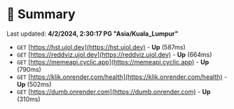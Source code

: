# 📖 Summary
Last updated: **4/2/2024, 2:30:17 PG "Asia/Kuala_Lumpur"**

- `GET` [https://hst.ujol.dev](https://hst.ujol.dev) - **Up** (587ms)
- `GET` [https://reddviz.ujol.dev](https://reddviz.ujol.dev) - **Up** (664ms)
- `GET` [https://memeapi.cyclic.app](https://memeapi.cyclic.app) - **Up** (790ms)
- `GET` [https://klik.onrender.com/health](https://klik.onrender.com/health) - **Up** (502ms)
- `GET` [https://dumb.onrender.com](https://dumb.onrender.com) - **Up** (310ms)
